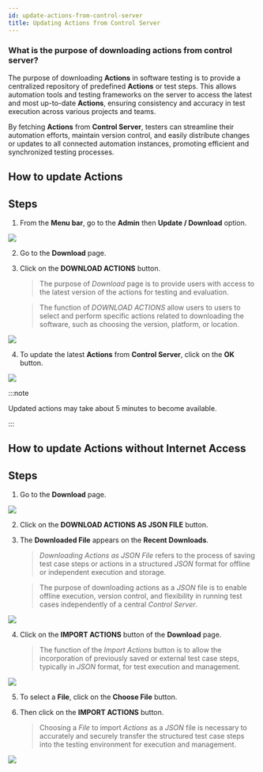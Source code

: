 ```yaml
---
id: update-actions-from-control-server
title: Updating Actions from Control Server
---
```


### What is the purpose of downloading actions from control server?

The purpose of downloading **Actions** in software testing is to provide a centralized repository of predefined **Actions** or test steps. This allows automation tools and testing frameworks on the server to access the latest and most up-to-date **Actions**, ensuring consistency and accuracy in test execution across various projects and teams.

By fetching **Actions** from **Control Server**, testers can streamline their automation efforts, maintain version control, and easily distribute changes or updates to all connected automation instances, promoting efficient and synchronized testing processes.

## **How to update Actions**

## Steps

1. From the **Menu bar**, go to the **Admin** then **Update / Download** option.

![](/img/how-tos/how-to-update-actions-from-control-server/admin-download.png)

2. Go to the **Download** page.
3. Click on the **DOWNLOAD ACTIONS** button.
   > The purpose of *Download* page is to provide users with access to the latest version of the actions for testing and evaluation.

   > The function of *DOWNLOAD ACTIONS* allow users to users to select and perform specific actions related to downloading the software, such as choosing the version, platform, or location.

![](/img/how-tos/how-to-update-actions-from-control-server/download-actions.png)

4. To update the latest **Actions** from **Control Server**, click on the **OK** button.

![](/img/how-tos/how-to-update-actions-from-control-server/control-server.png)

:::note

Updated actions may take about 5 minutes to become available. 

:::

## **How to update Actions without Internet Access**

## Steps

1. Go to the **Download** page.

![](/img/how-tos/how-to-update-actions-from-control-server/download-page.png)

2. Click on the **DOWNLOAD ACTIONS AS JSON FILE** button.
3. The **Downloaded File** appears on the **Recent Downloads**.
   > *Downloading Actions as JSON File* refers to the process of saving test case steps or actions in a structured *JSON* format for offline or independent execution and storage.
   
   > The purpose of downloading actions as a *JSON* file is to enable offline execution, version control, and flexibility in running test cases independently of a central *Control Server*.

![](/img/how-tos/how-to-update-actions-from-control-server/recent-downloads.png)

4. Click on the **IMPORT ACTIONS** button of the **Download** page.
   > The function of the *Import Actions* button is to allow the incorporation of previously saved or external test case steps, typically in *JSON* format, for test execution and management.

![](/img/how-tos/how-to-update-actions-from-control-server/import-actions.png)

5. To select a **File**, click on the **Choose File** button.

6. Then click on the **IMPORT ACTIONS** button.
   > Choosing a *File* to import *Actions* as a *JSON* file is necessary to accurately and securely transfer the structured test case steps into the testing environment for execution and management.

![](/img/how-tos/how-to-update-actions-from-control-server/choose-file.png)